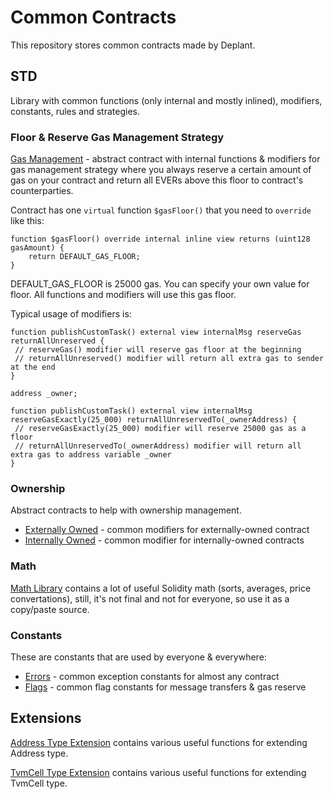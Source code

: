 # Common Contracts

This repository stores common contracts made by Deplant.

## STD

Library with common functions (only internal and mostly inlined),
modifiers, constants, rules and strategies.

### Floor & Reserve Gas Management Strategy

[Gas Management](std/GasManagement.sol) - abstract contract with
internal functions & modifiers for gas management
strategy where you always reserve a certain amount of gas on
your contract and return all EVERs above this floor to
contract's counterparties.

Contract has one `virtual` function `$gasFloor()` that you need
to `override` like this:

```solidity
function $gasFloor() override internal inline view returns (uint128 gasAmount) {
    return DEFAULT_GAS_FLOOR;
}
```

DEFAULT_GAS_FLOOR is 25000 gas. You can specify your own value for floor. All functions and modifiers will use this gas
floor.

Typical usage of modifiers is:

```solidity
function publishCustomTask() external view internalMsg reserveGas returnAllUnreserved {
 // reserveGas() modifier will reserve gas floor at the beginning
 // returnAllUnreserved() modifier will return all extra gas to sender at the end
}

address _owner;

function publishCustomTask() external view internalMsg reserveGasExactly(25_000) returnAllUnreservedTo(_ownerAddress) {
 // reserveGasExactly(25_000) modifier will reserve 25000 gas as a floor
 // returnAllUnreservedTo(_ownerAddress) modifier will return all extra gas to address variable _owner
}
```

### Ownership

Abstract contracts to help with ownership management.

* [Externally Owned](std/ExternallyOwned.sol) - common modifiers for externally-owned contract
* [Internally Owned](std/InternallyOwned.sol) - common modifier for internally-owned contracts

### Math

[Math Library](std/MathLib.sol) contains a lot of useful
Solidity math (sorts, averages, price convertations), still,
it's not final and not for everyone, so use it as a copy/paste source.

### Constants

These are constants that are used by everyone & everywhere:

* [Errors](std/Errors.sol) - common exception constants for almost any contract
* [Flags](std/Flags.sol) - common flag constants for message transfers & gas reserve

## Extensions

[Address Type Extension](extensions/AddressExtension.sol) contains various
useful functions for extending Address type.

[TvmCell Type Extension](extensions/TvmCellExtension.sol) contains various
useful functions for extending TvmCell type.
